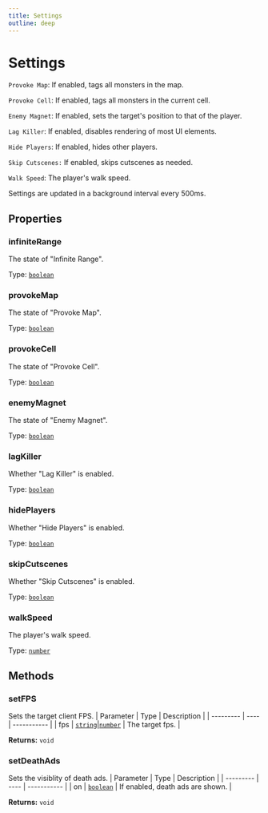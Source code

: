 ```yaml
---
title: Settings
outline: deep
---
```

# Settings

`Provoke Map`: If enabled, tags all monsters in the map.


`Provoke Cell`: If enabled, tags all monsters in the current cell.


`Enemy Magnet`: If enabled, sets the target's position to that of the player.


`Lag Killer`: If enabled, disables rendering of most UI elements.


`Hide Players`: If enabled, hides other players.


`Skip Cutscenes:` If enabled, skips cutscenes as needed.


`Walk Speed`: The player's walk speed.


 Settings are updated in a background interval every 500ms.



## Properties

### infiniteRange<Badge text="getter" /><Badge text="setter" />
The state of "Infinite Range".

Type: <code><a href="https://developer.mozilla.org/en-us/docs/web/javascript/reference/global_objects/boolean">boolean</a></code>

### provokeMap<Badge text="getter" /><Badge text="setter" />
The state of "Provoke Map".

Type: <code><a href="https://developer.mozilla.org/en-us/docs/web/javascript/reference/global_objects/boolean">boolean</a></code>

### provokeCell<Badge text="getter" /><Badge text="setter" />
The state of "Provoke Cell".

Type: <code><a href="https://developer.mozilla.org/en-us/docs/web/javascript/reference/global_objects/boolean">boolean</a></code>

### enemyMagnet<Badge text="getter" /><Badge text="setter" />
The state of "Enemy Magnet".

Type: <code><a href="https://developer.mozilla.org/en-us/docs/web/javascript/reference/global_objects/boolean">boolean</a></code>

### lagKiller<Badge text="getter" /><Badge text="setter" />
Whether "Lag Killer" is enabled.

Type: <code><a href="https://developer.mozilla.org/en-us/docs/web/javascript/reference/global_objects/boolean">boolean</a></code>

### hidePlayers<Badge text="getter" /><Badge text="setter" />
Whether "Hide Players" is enabled.

Type: <code><a href="https://developer.mozilla.org/en-us/docs/web/javascript/reference/global_objects/boolean">boolean</a></code>

### skipCutscenes<Badge text="getter" /><Badge text="setter" />
Whether "Skip Cutscenes" is enabled.

Type: <code><a href="https://developer.mozilla.org/en-us/docs/web/javascript/reference/global_objects/boolean">boolean</a></code>

### walkSpeed<Badge text="getter" /><Badge text="setter" />
The player's walk speed.

Type: <code><a href="https://developer.mozilla.org/en-us/docs/web/javascript/reference/global_objects/number">number</a></code>

## Methods

### setFPS
Sets the target client FPS.
| Parameter | Type | Description |
| --------- | ---- | ----------- |
| fps | <code><a href="https://developer.mozilla.org/en-us/docs/web/javascript/reference/global_objects/string">string</a></code>\|<code><a href="https://developer.mozilla.org/en-us/docs/web/javascript/reference/global_objects/number">number</a></code> | The target fps. |

**Returns:** `void`

### setDeathAds
Sets the visiblity of death ads.
| Parameter | Type | Description |
| --------- | ---- | ----------- |
| on | <code><a href="https://developer.mozilla.org/en-us/docs/web/javascript/reference/global_objects/boolean">boolean</a></code> | If enabled, death ads are shown. |

**Returns:** `void`
